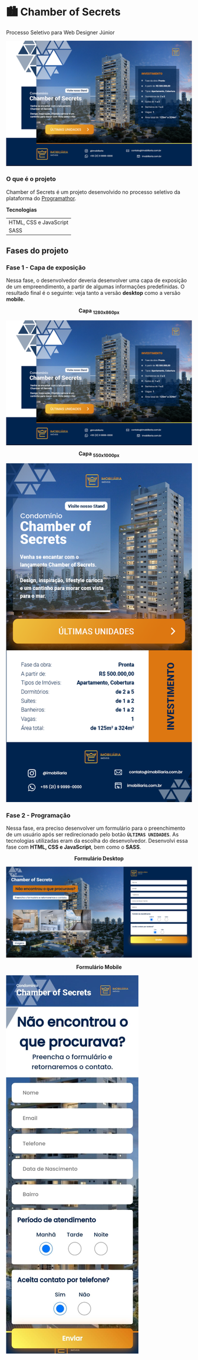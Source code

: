 # 🏙️ Chamber of Secrets
<p>Processo Seletivo para Web Designer Júnior</p>

![Capa 1280x860](https://github.com/laube-developer/infoideias-selecao/blob/main/BANNER/Capa%201280x860.png?raw=true)

### O que é o projeto
Chamber of Secrets é um projeto desenvolvido no processo seletivo da plataforma do [Programathor](https://programathor.com.br/).

<table>
	<thead><b>Tecnologias</b></thead>
	<tr><td>HTML, CSS e JavaScript</td></tr>
	<tr><td>SASS</td></tr>
</table>

## Fases do projeto
### Fase 1 - Capa de exposição
Nessa fase, o desenvolvedor deveria desenvolver uma capa de exposição de um empreendimento, a partir de algumas informações predefinidas. O resultado final é o seguinte: veja tanto a versão __desktop__ como a versão __mobile.__
<p align="center"><b>Capa <sub>1280x860px</b></sub></p>

<img src="https://github.com/laube-developer/infoideias-selecao/blob/main/BANNER/Capa%201280x860.png?raw=true" align="center" />
<p align="center"><b>Capa <sub>550x1000px</sub></b></p>

![Capa 550x1000px](https://github.com/laube-developer/infoideias-selecao/blob/main/BANNER/Capa%20550x1000.png?raw=true)

### Fase 2 - Programação
Nessa fase, era preciso desenvolver um formulário para o preenchimento de um usuário após ser redirecionado pelo botão <b><code>ÚLTIMAS UNIDADES</code></b>. As tecnologias utilizadas eram da escolha do desenvolvedor. Desenvolvi essa fase com <b>HTML, CSS e JavaScript</b>, bem como o <b>SASS</b>.


<p align="center"><b>Formulário Desktop</b></p>

![](https://github.com/laube-developer/infoideias-selecao/blob/main/FORMULARIOS/img/Resultados/Desktop.png?raw=true)

<p align="center"><b>Formulário Mobile</b></p>

![](https://github.com/laube-developer/infoideias-selecao/blob/main/FORMULARIOS/img/Resultados/Mobile.jpeg?raw=true)
